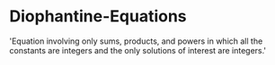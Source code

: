 # Diophantine-Equations
'Equation involving only sums, products, and powers in which all the constants are integers and the only solutions of interest are integers.'
